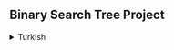 ## Binary Search Tree Project
<details><summary>Turkish</summary>
  <p>
  <h1>Binary Search Nedir? </h1>
  Binary Search (İkili Arama) sıralanmış öğe listesinden bir öğeyi bulmak için etkili bir algoritmadır.  
  
  Olası konumları tek bir konumla daraltana kadar, öğeyi içerebilecek listenin yarısını tekrar tekrar bölerek çalışır.

  `Average case`; aradığımız sayının ortada olmasıdır.   
  `Worst case`; aradığımız sayının sonda olmasıdır.   
  `Best case`; aradığımız sayının dizinin en başında olmasıdır. 

  Kaynak : [Link](https://www.khanacademy.org/computing/computer-science/algorithms/binary-search/a/binary-search)

  <h1>Binary Search Tree Nedir? </h1>
  İkili Arama Ağacı(Binary Search Tree), düğümlerden(Node) oluşan ve her bir düğümün en fazla 2 alt düğüme(Child node) sahip olduğu veri yapılarından bir tanesidir. Düğüm(Node), bir veri yapısının en temel birimidir. 
  
  Düğümler veriler içerebilirler ve aynı zamanda diğer düğümler ile aralarında bir bağlantı bulundurabilirler.

  - İkili Arama Ağacı'nda en üstte bulunan düğüm kök(Root) olarak adlandırılır.
  - Kökten küçük değere sahip olan düğümler kökün sol tarafında yer alır
  - Kökten büyük değere sahip olan düğümler kökün sağ tarafında yer alır.

### Java Kod Örneği
```Java
public class BinarySearchTree {

    public class Node {
        //instance variable of Node class
        public int data;
        public Node left;
        public Node right;

        //constructor
        public Node(int data) {
            this.data = data;
            this.left = null;
            this.right = null;
        }
    }
    
    // instance variable
    public Node root;

    // constructor for initialise the root to null BYDEFAULT
    public BinarySearchTree() {
        this.root = null;
    }

    // insert method to insert the new Data
    public void insert(int newData) {
        this.root = insert(root, newData);
    }

    public Node insert(Node root, int newData) {
        // Base Case: root is null or not
        if (root == null) {
            // Insert the new data, if root is null.
            root = new Node(newData);
            // return the current root to his sub tree
            return root;
        }
        // Here checking for root data is greater or equal to newData or not
        else if (root.data >= newData) {
            // if current root data is greater than the new data then now process the left sub-tree
            root.left = insert(root.left, newData);
        } else {
            // if current root data is less than the new data then now process the right sub-tree
            root.right = insert(root.right, newData);
        }
        return root;
    }

    // method for search the data , is data is present or not in the tree ?
    public boolean search(int data) {
        return search(this.root, data);
    }

    private boolean search(Node root, int data) {
        if (root == null) {
            return false;
        } else if (root.data == data) {
            return true;
        } else if (root.data > data) {
            return search(root.left, data);
        }
        return search(root.right, data);
    }

    //Traversal
    public void preorder() {
        preorder(root);
        System.out.println();
    }

    public void preorder(Node root) {
        if (root == null) {
            return;
        }
        System.out.print(root.data + " ");
        preorder(root.left);
        preorder(root.right);
    }

    public static void main(String[] args) {
        // Creating the object of BinarySearchTree class
        BinarySearchTree bst = new BinarySearchTree();
        // call the method insert
        
        int[] arr = {8,5,9,3,7};
        for(int i = 0; i < arr.length; i++)
        {
            bst.insert(arr[i]);
            bst.preorder();
        }

        System.out.println(bst.search(7));
        
    }
}

```

  </p>


  # Görevler
  ## [7, 5, 1, 8, 3, 6, 0, 9, 4, 2] 

  ### 1 - Yukarı verilen dizinin Binary-Search-Tree aşamalarını yazınız. 

                    7
                  /   \
                 5     8  
                / \      \
              1    6      9   
             / \
            0   3   
                / \
               2   4   

<img  src="https://github.com/aykutcihansevim/PatikaDev/blob/main/images/BinaryTree.png?raw=true">

### 2 - Big-O gösterimini yazınız. 
- Big-O Notation : `O(nlogn)`
- Time Complexity : `nlogn` 

</details>




                
